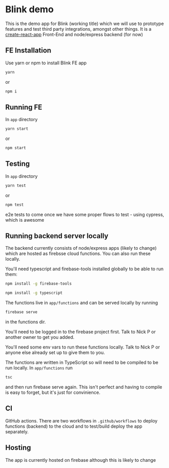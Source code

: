 # Blink demo

This is the demo app for Blink (working title) which we will use to prototype features and test third party integrations, amongst other things. It is a [create-react-app](https://reactjs.org/docs/create-a-new-react-app.html) Front-End and node/express backend (for now)

## FE Installation

Use yarn or npm to install Blink FE app

```bash
yarn
```
or
```bash
npm i
```

## Running FE

In `app` directory

```bash
yarn start
```
or
```bash
npm start
```

## Testing

In `app` directory

```bash
yarn test
```
or
```bash
npm test
```

e2e tests to come once we have some proper flows to test - using cypress, which is awesome


## Running backend server locally

The backend currently consists of node/express apps (likely to change) which are hosted as firebsse cloud functions. You can also run these locally. 

You'll need typescript and firebase-tools installed globally to be able to run them: 


```bash
npm install -g firebase-tools
```

```bash
npm install -g typescript
```

The functions live in `app/functions` and can be served locally by running 
```bash
firebase serve
``` 
in the functions dir. 


You'll need to be logged in to the firebase project first. Talk to Nick P or another owner to get you added. 


You'll need some env vars to run these functions locally. Talk to Nick P or anyone else already set up to give them to you. 

The functions are written in TypeScript so will need to be compiled to be run locally. In `app/functions` run 
```bash
tsc
``` 
and then run firebase serve again. This isn't perfect and having to compile is easy to forget, but it's just for convinience. 

## CI

GitHub actions. There are two workflows in `.github/workflows` to deploy functions (backend) to the cloud and to test/build deploy the app separately. 


## Hosting

The app is currently hosted on firebase although this is likely to change

